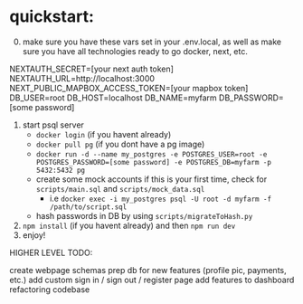 # quickstart:

0. make sure you have these vars set in your .env.local, as well as make sure you have all technologies ready to go docker, next, etc.

NEXTAUTH_SECRET=[your next auth token]
NEXTAUTH_URL=http://localhost:3000
NEXT_PUBLIC_MAPBOX_ACCESS_TOKEN=[your mapbox token]
DB_USER=root
DB_HOST=localhost
DB_NAME=myfarm
DB_PASSWORD=[some password]

1. start psql server
    - `docker login` (if you havent already)
    - `docker pull pg` (if you dont have a pg image)
    - `docker run -d --name my_postgres -e POSTGRES_USER=root -e POSTGRES_PASSWORD=[some password] -e POSTGRES_DB=myfarm -p 5432:5432 pg`
    - create some mock accounts if this is your first time, check for `scripts/main.sql` and `scripts/mock_data.sql` 
        - i.e `docker exec -i my_postgres psql -U root -d myfarm -f /path/to/script.sql`
    - hash passwords in DB by using `scripts/migrateToHash.py`
2. `npm install` (if you havent already) and then `npm run dev`
3. enjoy!






































HIGHER LEVEL TODO: 

create webpage schemas
prep db for new features (profile pic, payments, etc.)
add custom sign in / sign out / register page
add features to dashboard
refactoring codebase